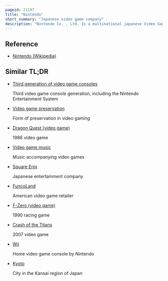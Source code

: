 ```yaml
---
pageid: 21197
title: "Nintendo"
short_summary: "Japanese video game company"
description: "Nintendo Co. , Ltd. Is a multinational japanese Video Game Company based in Kyoto Japan. It develops, Publishes and releases both video Games and video Game Consoles."
---
```


## Reference

- [Nintendo (Wikipedia)](https://en.wikipedia.org/?curid=21197)

## Similar TL;DR

- [Third generation of video game consoles](/tldr/en/third-generation-of-video-game-consoles)

  Third video game console generation, including the Nintendo Entertainment System

- [Video game preservation](/tldr/en/video-game-preservation)

  Form of preservation in video gaming

- [Dragon Quest (video game)](/tldr/en/dragon-quest-video-game)

  1986 video game

- [Video game music](/tldr/en/video-game-music)

  Music accompanying video games

- [Square Enix](/tldr/en/square-enix)

  Japanese entertainment company

- [FuncoLand](/tldr/en/funcoland)

  American video game retailer

- [F-Zero (video game)](/tldr/en/f-zero-video-game)

  1990 racing game

- [Crash of the Titans](/tldr/en/crash-of-the-titans)

  2007 video game

- [Wii](/tldr/en/wii)

  Home video game console by Nintendo

- [Kyoto](/tldr/en/kyoto)

  City in the Kansai region of Japan
